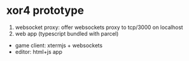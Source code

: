 # xor4 prototype

1. websocket proxy: offer websockets proxy to tcp/3000 on localhost 
2. web app (typescript bundled with parcel)
  - game client: xtermjs + websockets
  - editor: html+js app
